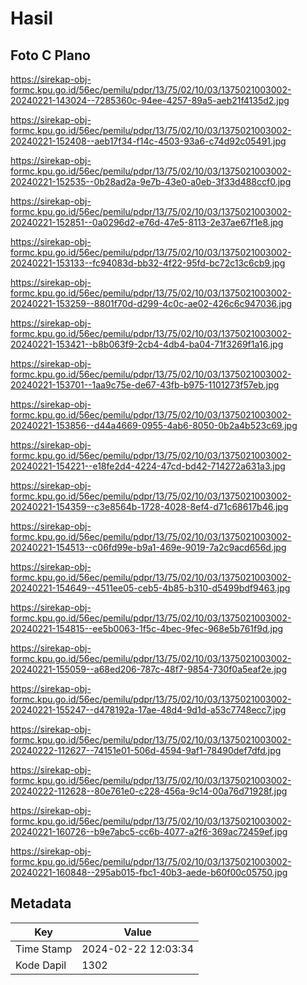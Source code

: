 # Hasil

## Foto C Plano

https://sirekap-obj-formc.kpu.go.id/56ec/pemilu/pdpr/13/75/02/10/03/1375021003002-20240221-143024--7285360c-94ee-4257-89a5-aeb21f4135d2.jpg

https://sirekap-obj-formc.kpu.go.id/56ec/pemilu/pdpr/13/75/02/10/03/1375021003002-20240221-152408--aeb17f34-f14c-4503-93a6-c74d92c05491.jpg

https://sirekap-obj-formc.kpu.go.id/56ec/pemilu/pdpr/13/75/02/10/03/1375021003002-20240221-152535--0b28ad2a-9e7b-43e0-a0eb-3f33d488ccf0.jpg

https://sirekap-obj-formc.kpu.go.id/56ec/pemilu/pdpr/13/75/02/10/03/1375021003002-20240221-152851--0a0296d2-e76d-47e5-8113-2e37ae67f1e8.jpg

https://sirekap-obj-formc.kpu.go.id/56ec/pemilu/pdpr/13/75/02/10/03/1375021003002-20240221-153133--fc94083d-bb32-4f22-95fd-bc72c13c6cb9.jpg

https://sirekap-obj-formc.kpu.go.id/56ec/pemilu/pdpr/13/75/02/10/03/1375021003002-20240221-153259--8801f70d-d299-4c0c-ae02-426c6c947036.jpg

https://sirekap-obj-formc.kpu.go.id/56ec/pemilu/pdpr/13/75/02/10/03/1375021003002-20240221-153421--b8b063f9-2cb4-4db4-ba04-71f3269f1a16.jpg

https://sirekap-obj-formc.kpu.go.id/56ec/pemilu/pdpr/13/75/02/10/03/1375021003002-20240221-153701--1aa9c75e-de67-43fb-b975-1101273f57eb.jpg

https://sirekap-obj-formc.kpu.go.id/56ec/pemilu/pdpr/13/75/02/10/03/1375021003002-20240221-153856--d44a4669-0955-4ab6-8050-0b2a4b523c69.jpg

https://sirekap-obj-formc.kpu.go.id/56ec/pemilu/pdpr/13/75/02/10/03/1375021003002-20240221-154221--e18fe2d4-4224-47cd-bd42-714272a631a3.jpg

https://sirekap-obj-formc.kpu.go.id/56ec/pemilu/pdpr/13/75/02/10/03/1375021003002-20240221-154359--c3e8564b-1728-4028-8ef4-d71c68617b46.jpg

https://sirekap-obj-formc.kpu.go.id/56ec/pemilu/pdpr/13/75/02/10/03/1375021003002-20240221-154513--c06fd99e-b9a1-469e-9019-7a2c9acd656d.jpg

https://sirekap-obj-formc.kpu.go.id/56ec/pemilu/pdpr/13/75/02/10/03/1375021003002-20240221-154649--4511ee05-ceb5-4b85-b310-d5499bdf9463.jpg

https://sirekap-obj-formc.kpu.go.id/56ec/pemilu/pdpr/13/75/02/10/03/1375021003002-20240221-154815--ee5b0063-1f5c-4bec-9fec-968e5b761f9d.jpg

https://sirekap-obj-formc.kpu.go.id/56ec/pemilu/pdpr/13/75/02/10/03/1375021003002-20240221-155059--a68ed206-787c-48f7-9854-730f0a5eaf2e.jpg

https://sirekap-obj-formc.kpu.go.id/56ec/pemilu/pdpr/13/75/02/10/03/1375021003002-20240221-155247--d478192a-17ae-48d4-9d1d-a53c7748ecc7.jpg

https://sirekap-obj-formc.kpu.go.id/56ec/pemilu/pdpr/13/75/02/10/03/1375021003002-20240222-112627--74151e01-506d-4594-9af1-78490def7dfd.jpg

https://sirekap-obj-formc.kpu.go.id/56ec/pemilu/pdpr/13/75/02/10/03/1375021003002-20240222-112628--80e761e0-c228-456a-9c14-00a76d71928f.jpg

https://sirekap-obj-formc.kpu.go.id/56ec/pemilu/pdpr/13/75/02/10/03/1375021003002-20240221-160726--b9e7abc5-cc6b-4077-a2f6-369ac72459ef.jpg

https://sirekap-obj-formc.kpu.go.id/56ec/pemilu/pdpr/13/75/02/10/03/1375021003002-20240221-160848--295ab015-fbc1-40b3-aede-b60f00c05750.jpg


## Metadata

| Key        | Value               |
| ---------- | ------------------- |
| Time Stamp | 2024-02-22 12:03:34 |
| Kode Dapil | 1302                |



